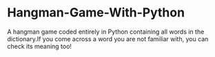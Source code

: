 # Hangman-Game-With-Python
A hangman game coded entirely in Python containing all words in the dictionary.If you come across a word you are not familiar with, you can check its meaning too!
